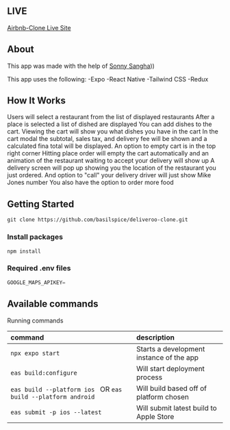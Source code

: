 ## LIVE

[Airbnb-Clone Live Site](https://property-renter.vercel.app/)

## About

This app was made with the help of [Sonny Sangha](https://www.youtube.com/watch?v=AkEnidfZnCU)))



This app uses the following:
-Expo
-React Native
-Tailwind CSS 
-Redux


## How  It Works

Users will select a restaurant from the list of displayed restaurants
After a place is selected a list of dished are displayed
You can add dishes to the cart.
Viewing the cart will show you what dishes you have in the cart
In the cart modal the subtotal, sales tax, and delivery fee will be shown and a calculated fina total will be displayed. 
An option to empty cart is in the top right corner
Hitting place order will empty the cart automatically and an animation of the restaurant waiting to accept your delivery will show up
A delivery screen will pop up showing you the location of the restaurant you just ordered. 
And option to "call" your delivery driver will just show Mike Jones number
You also have the option to order more food


## Getting Started

```shell
git clone https://github.com/basilspice/deliveroo-clone.git
```

### Install packages

```shell
npm install
```

### Required .env files


```js
GOOGLE_MAPS_APIKEY=
```


## Available commands
Running commands

| command         | description                              |
| :----------------------------------------------------------------- | :--------------------------------------- |
| `npx expo start`                                                   | Starts a development instance of the app |
| `eas build:configure`                                              | Will start deployment process            |
| `eas build --platform ios ` OR `eas build --platform android`      | Will build based off of platform chosen  |          |
| `eas submit -p ios --latest`                                       | Will submit latest build to Apple Store           |

